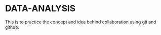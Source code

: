 # DATA-ANALYSIS
This is to practice the concept and idea behind collaboration using git and github. 
